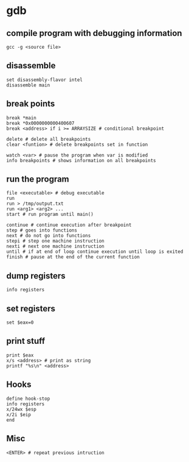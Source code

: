 # gdb
## compile program with debugging information
```
gcc -g <source file>
```

## disassemble
```
set disassembly-flavor intel
disassemble main
```

## break points
```
break *main
break *0x0000000000400607
break <address> if i >= ARRAYSIZE # conditional breakpoint

delete # delete all breakpoints
clear <funtion> # delete breakpoints set in function

watch <var> # pause the program when var is modified
info breakpoints # shows information on all breakpoints
```
## run the program
```
file <executable> # debug executable 
run
run > /tmp/output.txt
run <arg1> <arg2> ...
start # run program until main()

continue # continue execution after breakpoint
step # goes into functions
next # do not go into functions
stepi # step one machine instruction
nexti # next one machine instruction
until # if at end of loop continue execution until loop is exited
finish # pause at the end of the current function
```

## dump registers
```
info registers
```

## set registers
```
set $eax=0
```

## print stuff
```
print $eax
x/s <address> # print as string
printf "%s\n" <address>
```
## Hooks
```
define hook-stop
info registers
x/24wx $esp
x/2i $eip
end
```

## Misc
```
<ENTER> # repeat previous intruction
```
